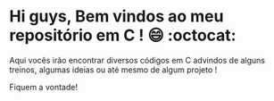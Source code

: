 # Hi guys, Bem vindos ao meu repositório em C ! 😄 :octocat:

Aqui vocês irão encontrar diversos códigos em C advindos de alguns treinos, algumas ideias ou até mesmo de algum projeto !

Fiquem a vontade!
